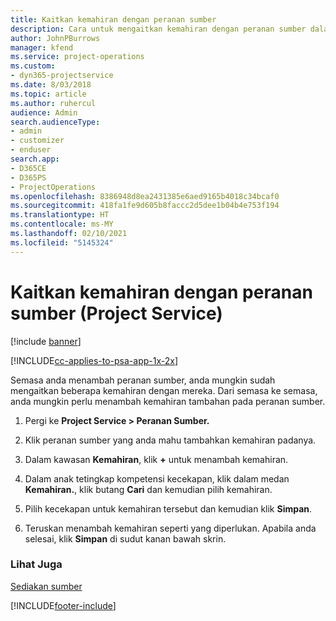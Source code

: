 ```yaml
---
title: Kaitkan kemahiran dengan peranan sumber
description: Cara untuk mengaitkan kemahiran dengan peranan sumber dalam Project Service
author: JohnPBurrows
manager: kfend
ms.service: project-operations
ms.custom:
- dyn365-projectservice
ms.date: 8/03/2018
ms.topic: article
ms.author: ruhercul
audience: Admin
search.audienceType:
- admin
- customizer
- enduser
search.app:
- D365CE
- D365PS
- ProjectOperations
ms.openlocfilehash: 8386948d8ea2431385e6aed9165b4018c34bcaf0
ms.sourcegitcommit: 418fa1fe9d605b8faccc2d5dee1b04b4e753f194
ms.translationtype: HT
ms.contentlocale: ms-MY
ms.lasthandoff: 02/10/2021
ms.locfileid: "5145324"
---
```

# <a name="associate-skills-with-resource-roles-project-service"></a>Kaitkan kemahiran dengan peranan sumber (Project Service)

[!include [banner](../includes/psa-now-project-operations.md)]

[!INCLUDE[cc-applies-to-psa-app-1x-2x](../includes/cc-applies-to-psa-app-1x-2x.md)]

Semasa anda menambah peranan sumber, anda mungkin sudah mengaitkan beberapa kemahiran dengan mereka. Dari semasa ke semasa, anda mungkin perlu menambah kemahiran tambahan pada peranan sumber.  
  
1.  Pergi ke **Project Service > Peranan Sumber.**  
  
2.  Klik peranan sumber yang anda mahu tambahkan kemahiran padanya.  
  
3.  Dalam kawasan **Kemahiran**, klik **+** untuk menambah kemahiran.  
  
4.  Dalam anak tetingkap kompetensi kecekapan, klik dalam medan **Kemahiran.**, klik butang **Cari** dan kemudian pilih kemahiran.  
  
5.  Pilih kecekapan untuk kemahiran tersebut dan kemudian klik **Simpan**.  
  
6.  Teruskan menambah kemahiran seperti yang diperlukan. Apabila anda selesai, klik **Simpan** di sudut kanan bawah skrin.  
  
### <a name="see-also"></a>Lihat Juga  
 [Sediakan sumber](../psa/set-up-resources.md)


[!INCLUDE[footer-include](../includes/footer-banner.md)]
